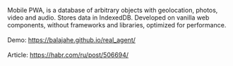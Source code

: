
Mobile PWA, is a database of arbitrary objects with geolocation, photos, video and audio. Stores data in IndexedDB. Developed on vanilla web components, without frameworks and libraries, optimized for performance.
<br><br>
Demo: https://balajahe.github.io/real_agent/
<br><br>
Article: https://habr.com/ru/post/506694/
